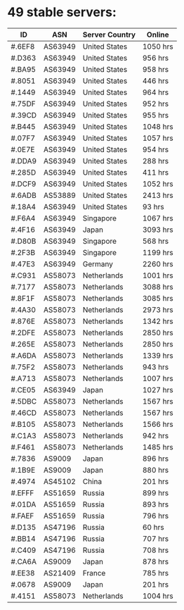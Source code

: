# 49 stable servers:

| ID | ASN | Server Country | Online |
| ------ | ------ | ------ | ------ |
| #.6EF8 | AS63949 | United States | 1050 hrs |
| #.D363 | AS63949 | United States | 956 hrs |
| #.BA95 | AS63949 | United States | 958 hrs |
| #.8051 | AS63949 | United States | 446 hrs |
| #.1449 | AS63949 | United States | 964 hrs |
| #.75DF | AS63949 | United States | 952 hrs |
| #.39CD | AS63949 | United States | 955 hrs |
| #.B445 | AS63949 | United States | 1048 hrs |
| #.07F7 | AS63949 | United States | 1057 hrs |
| #.0E7E | AS63949 | United States | 954 hrs |
| #.DDA9 | AS63949 | United States | 288 hrs |
| #.285D | AS63949 | United States | 411 hrs |
| #.DCF9 | AS63949 | United States | 1052 hrs |
| #.6ADB | AS53889 | United States | 2413 hrs |
| #.18A4 | AS63949 | United States | 93 hrs |
| #.F6A4 | AS63949 | Singapore | 1067 hrs |
| #.4F16 | AS63949 | Japan | 3093 hrs |
| #.D80B | AS63949 | Singapore | 568 hrs |
| #.2F3B | AS63949 | Singapore | 1199 hrs |
| #.47E3 | AS63949 | Germany | 2260 hrs |
| #.C931 | AS58073 | Netherlands | 1001 hrs |
| #.7177 | AS58073 | Netherlands | 3088 hrs |
| #.8F1F | AS58073 | Netherlands | 3085 hrs |
| #.4A30 | AS58073 | Netherlands | 2973 hrs |
| #.876E | AS58073 | Netherlands | 1342 hrs |
| #.2DFE | AS58073 | Netherlands | 2850 hrs |
| #.265E | AS58073 | Netherlands | 2850 hrs |
| #.A6DA | AS58073 | Netherlands | 1339 hrs |
| #.75F2 | AS58073 | Netherlands | 943 hrs |
| #.A713 | AS58073 | Netherlands | 1007 hrs |
| #.CE05 | AS63949 | Japan | 1027 hrs |
| #.5DBC | AS58073 | Netherlands | 1567 hrs |
| #.46CD | AS58073 | Netherlands | 1567 hrs |
| #.B105 | AS58073 | Netherlands | 1566 hrs |
| #.C1A3 | AS58073 | Netherlands | 942 hrs |
| #.F461 | AS58073 | Netherlands | 1485 hrs |
| #.7836 | AS9009 | Japan | 896 hrs |
| #.1B9E | AS9009 | Japan | 880 hrs |
| #.4974 | AS45102 | China | 201 hrs |
| #.EFFF | AS51659 | Russia | 899 hrs |
| #.01DA | AS51659 | Russia | 893 hrs |
| #.FAEF | AS51659 | Russia | 796 hrs |
| #.D135 | AS47196 | Russia | 60 hrs |
| #.BB14 | AS47196 | Russia | 707 hrs |
| #.C409 | AS47196 | Russia | 708 hrs |
| #.CA6A | AS9009 | Japan | 878 hrs |
| #.EE38 | AS21409 | France | 785 hrs |
| #.0678 | AS9009 | Japan | 201 hrs |
| #.4151 | AS58073 | Netherlands | 1004 hrs |

